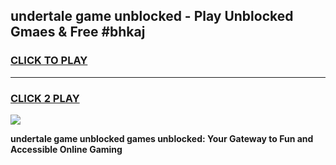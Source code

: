 
## undertale game unblocked - Play Unblocked Gmaes & Free #bhkaj
<h3>
<a href="https://premium.freeplayer.one?title=undertale_game_unblocked&ref=03M">CLICK TO PLAY</a></h3>
<hr>

<h3>
<a href="https://premium.freeplayer.one?title=undertale_game_unblocked&ref=03M">CLICK 2 PLAY</a>
  
</h3>

<a href="https://premium.freeplayer.one?title=undertale_game_unblocked&ref=03M"><img src="https://clearcache.store/games.png"></a>


**undertale game unblocked games unblocked: Your Gateway to Fun and Accessible Online Gaming**
